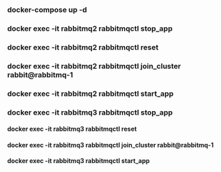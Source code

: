 ### docker-compose up -d
### docker exec -it rabbitmq2 rabbitmqctl stop_app
### docker exec -it rabbitmq2 rabbitmqctl reset
### docker exec -it rabbitmq2 rabbitmqctl join_cluster rabbit@rabbitmq-1
### docker exec -it rabbitmq2 rabbitmqctl start_app

### docker exec -it rabbitmq3 rabbitmqctl stop_app
#### docker exec -it rabbitmq3 rabbitmqctl reset
#### docker exec -it rabbitmq3 rabbitmqctl join_cluster rabbit@rabbitmq-1
#### docker exec -it rabbitmq3 rabbitmqctl start_app
